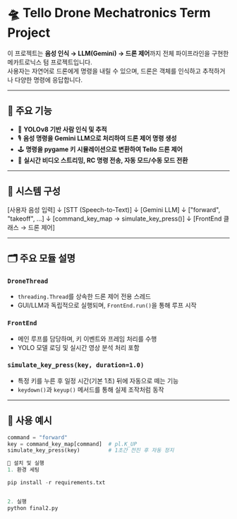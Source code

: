 # 🛸 Tello Drone Mechatronics Term Project

이 프로젝트는 **음성 인식 → LLM(Gemini) → 드론 제어**까지 전체 파이프라인을 구현한 메카트로닉스 텀 프로젝트입니다.  
사용자는 자연어로 드론에게 명령을 내릴 수 있으며, 드론은 객체를 인식하고 추적하거나 다양한 명령에 응답합니다.

---

## 📌 주요 기능

- 🎯 **YOLOv8 기반 사람 인식 및 추적**
- 🎙️ **음성 명령을 Gemini LLM으로 처리하여 드론 제어 명령 생성**
- 🕹️ **명령을 pygame 키 시뮬레이션으로 변환하여 Tello 드론 제어**
- 🔁 **실시간 비디오 스트리밍, RC 명령 전송, 자동 모드/수동 모드 전환**

---

## 🧩 시스템 구성

[사용자 음성 입력]
↓
[STT (Speech-to-Text)]
↓
[Gemini LLM]
↓
["forward", "takeoff", ...]
↓
[command_key_map → simulate_key_press()]
↓
[FrontEnd 클래스 → 드론 제어]


---

## 🗂️ 주요 모듈 설명

### `DroneThread`
- `threading.Thread`를 상속한 드론 제어 전용 스레드
- GUI/LLM과 독립적으로 실행되며, `FrontEnd.run()`을 통해 루프 시작

### `FrontEnd`
- 메인 루프를 담당하며, 키 이벤트와 프레임 처리를 수행
- YOLO 모델 로딩 및 실시간 영상 분석 처리 포함

### `simulate_key_press(key, duration=1.0)`
- 특정 키를 누른 후 일정 시간(기본 1초) 뒤에 자동으로 떼는 기능
- `keydown()`과 `keyup()` 메서드를 통해 실제 조작처럼 동작

---

## 🧠 사용 예시

```python
command = "forward"
key = command_key_map[command]  # pl.K_UP
simulate_key_press(key)         # 1초간 전진 후 자동 정지

🔧 설치 및 실행
1. 환경 세팅

pip install -r requirements.txt


2. 실행
python final2.py

